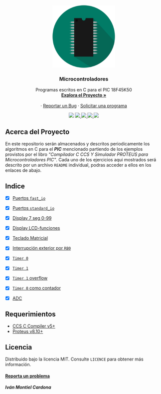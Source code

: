 <!-- PROJECT LOGO -->
<br />
<p align="center">
  <a href="https://github.com/begeistert/microcontrollers-ccs-c-compiler">
    <img src="https://github.com/begeistert/microcontrollers-ccs-c-compiler/blob/main/circuits/pic.png" alt="Logo" width="200" height="200">
  </a>

  <h3 align="center">Microcontroladores</h3>

  <p align="center">
    Programas escritos en C para el PIC 18F45K50
    <br />
    <a href="https://github.com/begeistert/microcontrollers-ccs-c-compiler"><strong>Explora el Proyecto »</strong></a>
    <br />
    <br />
    ·
    <a href="https://github.com/begeistert/microcontrollers-ccs-c-compiler/issues">Reportar un Bug</a>
    ·
    <a href="https://github.com/begeistert/microcontrollers-ccs-c-compiler">Solicitar una programa</a>
  </p>
  
<p align="center">
  <a href="https://github.com/begeistert/microcontrollers-ccs-c-compiler"><img src="https://cdn.rawgit.com/sindresorhus/awesome/d7305f38d29fed78fa85652e3a63e154dd8e8829/media/badge.svg"></a>
  <a href="https://github.com/sponsors/begeistert">
    <img src="https://img.shields.io/github/last-commit/begeistert/microcontrollers-ccs-c-compiler">
  </a>
  <a href="https://github.com/sponsors/begeistert">
    <img src="https://img.shields.io/github/languages/code-size/begeistert/microcontrollers-ccs-c-compiler">
  </a>
  <a href="https://github.com/begeistert/microcontrollers-ccs-c-compiler/releases">
    <img src="https://img.shields.io/github/downloads/begeistert/microcontrollers-ccs-c-compiler/1.0.0/total?color=green&label=download&logo=github">
  </a>
  <a href="https://github.com/sponsors/begeistert">
    <img src="https://img.shields.io/badge/$-donate-ff69b4.svg?maxAge=2592000&amp;style=flat">
  </a>
</p>
</p>

## Acerca del Proyecto
En este repositorio serán almacenados y descritos periodicamente los algoritmos en C para el **_PIC_** mencionado partiendo de los ejemplos 
provistos por el libro _"Compilador C CCS Y Simulador PROTEUS para Microcontroladores PIC"_.
Cada uno de los ejercicios aqui mostrados será descrito por un archivo `README` individual, podras acceder a ellos en los enlaces de abajo.

## Indice

- [X] [Puertos `fast_io`](https://github.com/begeistert/microcontrollers-ccs-c-compiler/tree/main/src/fast_io)
- [X] [Puertos `standard_io`](https://github.com/begeistert/microcontrollers-ccs-c-compiler/tree/main/src/standard_io)
- [X] [Display 7 seg 0-99 ](https://github.com/begeistert/microcontrollers-ccs-c-compiler/tree/main/src/display_7_seg_0-99)
- [X] [Display LCD-funciones](https://github.com/begeistert/microcontrollers-ccs-c-compiler/tree/main/src/display-LCD)
- [X] [Teclado Matricial](https://github.com/begeistert/microcontrollers-ccs-c-compiler/tree/main/src/teclado_matricial)
- [X] [Interrupción exterior por `RB0`](https://github.com/begeistert/microcontrollers-ccs-c-compiler/tree/main/src/interrupcion_rb0)
- [X] [`Timer 0`](https://github.com/begeistert/microcontrollers-ccs-c-compiler/tree/main/src/timer_0)
- [X] [`Timer 1`](https://github.com/begeistert/microcontrollers-ccs-c-compiler/tree/main/src/timer_1)
- [X] [`Timer 1` overflow](https://github.com/begeistert/microcontrollers-ccs-c-compiler/tree/main/src/timer_1_overflow)
- [X] [`Timer 0` como contador](https://github.com/begeistert/microcontrollers-ccs-c-compiler/tree/main/src/timer0_contador)
- [X] [ADC](src/adc)


## Requerimientos

- [CCS C Compiler v5+](http://www.ccsinfo.com/content.php?page=compilers)
- [Proteus v8.10+](https://www.labcenter.com/)

## Licencia
Distribuido bajo la licencia MIT. Consulte `LICENCE` para obtener más información.

#### [Reporta un problema](https://github.com/begeistert/microcontrollers-ccs-c-compiler/issues)

##### Iván Montiel Cardona
